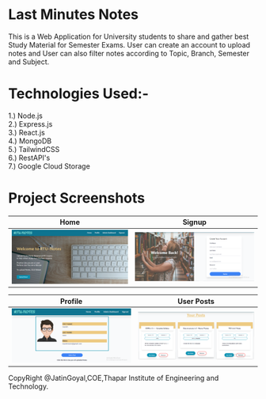 # Last Minutes Notes 
This is a Web Application for University students to share and gather best Study Material for Semester Exams. User can create an account to upload notes and User can also filter notes according to Topic, Branch, Semester and Subject.

# Technologies Used:-
1.) Node.js
<br />
2.) Express.js
<br />
3.) React.js
<br />
4.) MongoDB
<br />
5.) TailwindCSS
<br />
6.) RestAPI's
<br />
7.) Google Cloud Storage
<br />



# Project Screenshots

Home             |  Signup
:-------------------------:|:-------------------------:
![](https://github.com/manishmotwani2002/RTU-Notes/blob/main/screenshots/home%20page.PNG)  |  ![](https://github.com/manishmotwani2002/RTU-Notes/blob/main/screenshots/registerform.PNG)


Profile             |  User Posts
:-------------------------:|:-------------------------:
![](https://github.com/manishmotwani2002/RTU-Notes/blob/main/screenshots/profile.PNG)  |  ![](https://github.com/manishmotwani2002/RTU-Notes/blob/main/screenshots/profile%20posts.PNG)

CopyRight @JatinGoyal,COE,Thapar Institute of Engineering and Technology.
